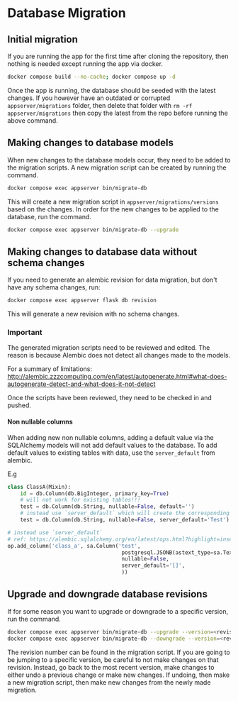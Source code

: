 # Database Migration

## Initial migration

If you are running the app for the first time after cloning the repository, then nothing is needed except running the app via docker.

```bash
docker compose build --no-cache; docker compose up -d
```

Once the app is running, the database should be seeded with the latest changes. If you however have an outdated or corrupted `appserver/migrations` folder, then delete that folder with `rm -rf appserver/migrations` then copy the latest from the repo before running the above command.

## Making changes to database models

When new changes to the database models occur, they need to be added to the migration scripts. A new migration script can be created by running the command.

```bash
docker compose exec appserver bin/migrate-db
```

This will create a new migration script in `appserver/migrations/versions` based on the changes. In order for the new changes to be applied to the database, run the command.

```bash
docker compose exec appserver bin/migrate-db --upgrade
```

## Making changes to database data without schema changes

If you need to generate an alembic revision for data migration, but don't have any schema changes, run:

```bash
docker compose exec appserver flask db revision
```

This will generate a new revision with no schema changes.

### Important

The generated migration scripts need to be reviewed and edited. The reason is because Alembic does not detect all changes made to the models.

For a summary of limitations: http://alembic.zzzcomputing.com/en/latest/autogenerate.html#what-does-autogenerate-detect-and-what-does-it-not-detect

Once the scripts have been reviewed, they need to be checked in and pushed.

#### Non nullable columns

When adding new non nullable columns, adding a default value via the SQLAlchemy models will not add default values to the database. To add default values to existing tables with data, use the `server_default` from alembic.

E.g
```python
class ClassA(Mixin):
    id = db.Column(db.BigInteger, primary_key=True)
    # will not work for existing tables!!!
    test = db.Column(db.String, nullable=False, default='')
    # instead use `server_default` which will create the corresponding attribute in the migration file
    test = db.Column(db.String, nullable=False, server_default='Test')

# instead use `server_default`
# ref: https://alembic.sqlalchemy.org/en/latest/ops.html?highlight=insert#alembic.operations.Operations.add_column
op.add_column('class_a', sa.Column('test',
                                    postgresql.JSONB(astext_type=sa.Text()),
                                    nullable=False,
                                    server_default='[]',
                                    ))
```

## Upgrade and downgrade database revisions

If for some reason you want to upgrade or downgrade to a specific version, run the command.

```bash
docker compose exec appserver bin/migrate-db --upgrade --version=<revision_number>
docker compose exec appserver bin/migrate-db --downgrade --version=<revision_number>
```

The revision number can be found in the migration script. If you are going to be jumping to a specific version, be careful to not make changes on that revision. Instead, go back to the most recent version, make changes to either undo a previous change or make new changes. If undoing, then make a new migration script, then make new changes from the newly made migration.
